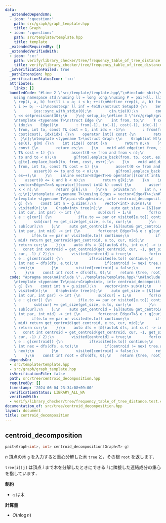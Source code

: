 ```yaml
---
data:
  _extendedDependsOn:
  - icon: ':question:'
    path: src/graph/graph_template.hpp
    title: Graph
  - icon: ':question:'
    path: src/template/template.hpp
    title: template
  _extendedRequiredBy: []
  _extendedVerifiedWith:
  - icon: ':x:'
    path: verify/library_checker/tree/frequency_table_of_tree_distance.test.cpp
    title: verify/library_checker/tree/frequency_table_of_tree_distance.test.cpp
  _isVerificationFailed: true
  _pathExtension: hpp
  _verificationStatusIcon: ':x:'
  attributes:
    links: []
  bundledCode: "#line 2 \"src/template/template.hpp\"\n#include <bits/stdc++.h>\n\
    using namespace std;\nusing ll = long long;\nusing P = pair<ll, ll>;\n#define\
    \ rep(i, a, b) for(ll i = a; i < b; ++i)\n#define rrep(i, a, b) for(ll i = a;\
    \ i >= b; --i)\nconstexpr ll inf = 4e18;\nstruct SetupIO {\n    SetupIO() {\n\
    \        ios::sync_with_stdio(0);\n        cin.tie(0);\n        cout << fixed\
    \ << setprecision(30);\n    }\n} setup_io;\n#line 3 \"src/graph/graph_template.hpp\"\
    \ntemplate <typename T>\nstruct Edge {\n    int from, to;\n    T cost;\n    int\
    \ idx;\n    Edge()\n        : from(-1), to(-1), cost(-1), idx(-1) {}\n    Edge(int\
    \ from, int to, const T& cost = 1, int idx = -1)\n        : from(from), to(to),\
    \ cost(cost), idx(idx) {}\n    operator int() const {\n        return to;\n  \
    \  }\n};\ntemplate <typename T>\nstruct Graph {\n    Graph(int N)\n        : n(N),\
    \ es(0), g(N) {}\n    int size() const {\n        return n;\n    }\n    int edge_size()\
    \ const {\n        return es;\n    }\n    void add_edge(int from, int to, const\
    \ T& cost = 1) {\n        assert(0 <= from and from < n);\n        assert(0 <=\
    \ to and to < n);\n        g[from].emplace_back(from, to, cost, es);\n       \
    \ g[to].emplace_back(to, from, cost, es++);\n    }\n    void add_directed_edge(int\
    \ from, int to, const T& cost = 1) {\n        assert(0 <= from and from < n);\n\
    \        assert(0 <= to and to < n);\n        g[from].emplace_back(from, to, cost,\
    \ es++);\n    }\n    inline vector<Edge<T>>& operator[](const int& k) {\n    \
    \    assert(0 <= k and k < n);\n        return g[k];\n    }\n    inline const\
    \ vector<Edge<T>>& operator[](const int& k) const {\n        assert(0 <= k and\
    \ k < n);\n        return g[k];\n    }\n\n   private:\n    int n, es;\n    vector<vector<Edge<T>>>\
    \ g;\n};\ntemplate <typename T>\nusing Edges = vector<Edge<T>>;\n#line 4 \"src/tree/centroid_decomposition.hpp\"\
    \ntemplate <typename T>\npair<Graph<int>, int> centroid_decomposition(const Graph<T>&\
    \ g) {\n    const int n = g.size();\n    vector<int> sub(n);\n    vector<bool>\
    \ visited(n);\n    Graph<int> tree(n);\n    auto get_size = [&](auto& get_size,\
    \ int cur, int par) -> int {\n        sub[cur] = 1;\n        for(const Edge<T>&\
    \ e : g[cur]) {\n            if(e.to == par or visited[e.to]) continue;\n    \
    \        sub[cur] += get_size(get_size, e.to, cur);\n        }\n        return\
    \ sub[cur];\n    };\n    auto get_centroid = [&](auto& get_centroid, int cur,\
    \ int par, int mid) -> int {\n        for(const Edge<T>& e : g[cur]) {\n     \
    \       if(e.to == par or visited[e.to]) continue;\n            if(sub[e.to] >\
    \ mid) return get_centroid(get_centroid, e.to, cur, mid);\n        }\n       \
    \ return cur;\n    };\n    auto dfs = [&](auto& dfs, int cur) -> int {\n     \
    \   const int centroid = get_centroid(get_centroid, cur, -1, get_size(get_size,\
    \ cur, -1) / 2);\n        visited[centroid] = true;\n        for(const Edge<T>&\
    \ e : g[centroid]) {\n            if(visited[e.to]) continue;\n            const\
    \ int nex = dfs(dfs, e.to);\n            if(centroid != nex) tree.add_directed_edge(centroid,\
    \ nex);\n        }\n        visited[centroid] = false;\n        return centroid;\n\
    \    };\n    const int root = dfs(dfs, 0);\n    return {tree, root};\n}\n"
  code: "#pragma once\n#include \"../template/template.hpp\"\n#include \"../graph/graph_template.hpp\"\
    \ntemplate <typename T>\npair<Graph<int>, int> centroid_decomposition(const Graph<T>&\
    \ g) {\n    const int n = g.size();\n    vector<int> sub(n);\n    vector<bool>\
    \ visited(n);\n    Graph<int> tree(n);\n    auto get_size = [&](auto& get_size,\
    \ int cur, int par) -> int {\n        sub[cur] = 1;\n        for(const Edge<T>&\
    \ e : g[cur]) {\n            if(e.to == par or visited[e.to]) continue;\n    \
    \        sub[cur] += get_size(get_size, e.to, cur);\n        }\n        return\
    \ sub[cur];\n    };\n    auto get_centroid = [&](auto& get_centroid, int cur,\
    \ int par, int mid) -> int {\n        for(const Edge<T>& e : g[cur]) {\n     \
    \       if(e.to == par or visited[e.to]) continue;\n            if(sub[e.to] >\
    \ mid) return get_centroid(get_centroid, e.to, cur, mid);\n        }\n       \
    \ return cur;\n    };\n    auto dfs = [&](auto& dfs, int cur) -> int {\n     \
    \   const int centroid = get_centroid(get_centroid, cur, -1, get_size(get_size,\
    \ cur, -1) / 2);\n        visited[centroid] = true;\n        for(const Edge<T>&\
    \ e : g[centroid]) {\n            if(visited[e.to]) continue;\n            const\
    \ int nex = dfs(dfs, e.to);\n            if(centroid != nex) tree.add_directed_edge(centroid,\
    \ nex);\n        }\n        visited[centroid] = false;\n        return centroid;\n\
    \    };\n    const int root = dfs(dfs, 0);\n    return {tree, root};\n}"
  dependsOn:
  - src/template/template.hpp
  - src/graph/graph_template.hpp
  isVerificationFile: false
  path: src/tree/centroid_decomposition.hpp
  requiredBy: []
  timestamp: '2024-06-04 23:34:08+09:00'
  verificationStatus: LIBRARY_ALL_WA
  verifiedWith:
  - verify/library_checker/tree/frequency_table_of_tree_distance.test.cpp
documentation_of: src/tree/centroid_decomposition.hpp
layout: document
title: centroid_decomposition
---
```


## centroid_decomposition

```cpp
pait<Graph<int>, int> centroid_decomposition(Graph<T> g)
```

$n$ 頂点の木 `g` を入力すると重心分解した木 `tree` と，その根 `root` を返します．

`tree[i][j]` は頂点 $i$ まで木を分解したときにできる $i$ に隣接した連結成分の重心を指しています．

**制約**

- `g` は木

**計算量**

- $O(n \log n)$